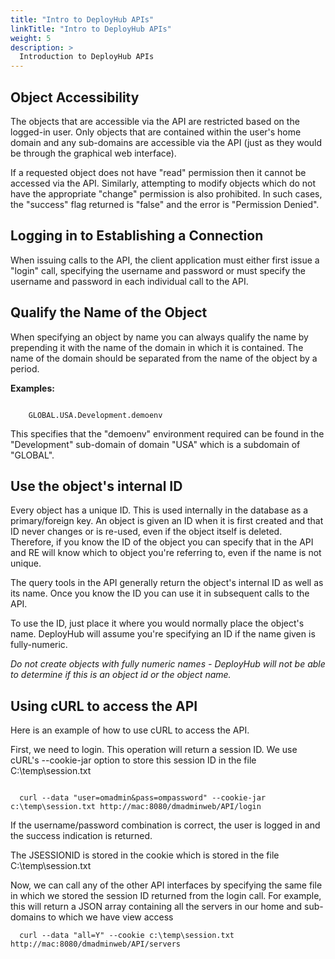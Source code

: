 ```yaml
---
title: "Intro to DeployHub APIs"
linkTitle: "Intro to DeployHub APIs"
weight: 5
description: >
  Introduction to DeployHub APIs
---
```


## Object Accessibility

The objects that are accessible via the API are restricted based on the logged-in user. Only objects that are contained within the user's home domain and any sub-domains are accessible via the API (just as they would be through the graphical web interface).

If a requested object does not have "read" permission then it cannot be accessed via the API. Similarly, attempting to modify objects which do not have the appropriate "change" permission is also prohibited. In such cases, the "success" flag returned is "false" and the error is "Permission Denied".

## Logging in to Establishing a Connection

  When issuing calls to the API, the client application must either first issue a "login" call, specifying the username and password or must specify the username and password in each individual call to the API.

## Qualify the Name of the Object

When specifying an object by name you can always qualify the name by prepending it with the name of the domain in which it is contained. The name of the domain should be separated from the name of the object by a period.

**Examples:**

~~~

    GLOBAL.USA.Development.demoenv

~~~

This specifies that the "demoenv" environment required can be found in the "Development" sub-domain of domain "USA" which is a subdomain of "GLOBAL".

## Use the object's internal ID

Every object has a unique ID. This is used internally in the database as a primary/foreign key. An object is given an ID when it is first created and that ID never changes or is re-used, even if the object itself is deleted. Therefore, if you know the ID of the object you can specify that in the API and RE will know which to object you're referring to, even if the name is not unique.

The query tools in the API generally return the object's internal ID as well as its name. Once you know the ID you can use it in subsequent calls to the API.

To use the ID, just place it where you would normally place the object's name. DeployHub will assume you're specifying an ID if the name given is fully-numeric.

*Do not create objects with fully numeric names - DeployHub will not be able to determine if this is an object id or the object name.*

## Using cURL to access the API 

  Here is an example of how to use cURL to access the API.

  First, we need to login. This operation will return a session ID. We use cURL's --cookie-jar option to store this session ID in the file C:\temp\session.txt

  ~~~

    curl --data "user=omadmin&pass=ompassword" --cookie-jar c:\temp\session.txt http://mac:8080/dmadminweb/API/login

~~~

  If the username/password combination is correct, the user is logged in and the success indication is returned.

  The JSESSIONID is stored in the cookie which is stored in the file C:\temp\session.txt

  Now, we can call any of the other API interfaces by specifying the same file in which we stored the session ID returned from the login call. For example, this will return a JSON array containing all the servers in our home and sub-domains to which we have view access

  ~~~
    curl --data "all=Y" --cookie c:\temp\session.txt http://mac:8080/dmadminweb/API/servers
~~~
